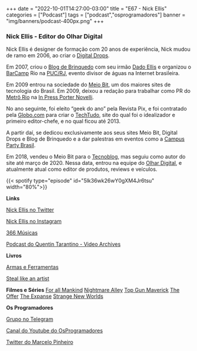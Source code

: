 +++
date = "2022-10-01T14:27:00-03:00"
title = "E67 - Nick Ellis"
categories = ["Podcast"]
tags = ["podcast","osprogramadores"]
banner = "img/banners/podcast-400px.png"
+++

### Nick Ellis - Editor do Olhar Digital

Nick Ellis é designer de formação com 20 anos de experiência, Nick mudou de ramo em 2006, ao criar o [Digital Drops](https://digitaldrops.com.br/). 

Em 2007, criou o [Blog de Brinquedo](https://blogdebrinquedo.com.br/) com seu irmão [Dado Ellis](https://www.instagram.com/dadoellis/?hl=en) e organizou o [BarCamp](https://en.wikipedia.org/wiki/BarCamp) Rio na [PUC/RJ](http://www.puc-rio.br/), evento divisor de águas na Internet brasileira. 

Em 2009 entrou na sociedade do [Meio Bit](https://meiobit.com/), um dos maiores sites de tecnologia do Brasil. Em 2009, deixou a redação para trabalhar como PR do [Metrô Rio](https://www.metrorio.com.br/) na [In Press Porter Novelli](https://inpresspni.com.br/). 

No ano seguinte, foi eleito “geek do ano” pela Revista Pix, e foi contratado pela [Globo.com](https://www.globo.com/) para criar o [TechTudo](https://www.techtudo.com.br/), site do qual foi o idealizador e primeiro editor-chefe, e no qual ficou até 2013. 

A partir daí, se dedicou exclusivamente aos seus sites Meio Bit, Digital Drops e Blog de Brinquedo e a dar palestras em eventos como a [Campus Party Brasil](https://brasil.campus-party.org/). 

Em 2018, vendeu o Meio Bit para o [Tecnoblog](https://tecnoblog.net/), mas seguiu como autor do site até março de 2020. Nessa data, entrou na equipe do [Olhar Digital](https://olhardigital.com.br/), e atualmente atual como editor de produtos, reviews e veículos.

{{< spotify type="episode" id="5lk36wk26wY0gXM4Jr6tsu" width="80%">}}

**Links**

[Nick Ellis no Twitter](https://twitter.com/NickEllis)

[Nick Ellis no Instagram](https://www.instagram.com/nickellis/)

[366 Músicas](https://www.youtube.com/366musicas)

[Podcast do Quentin Tarantino - Video Archives](https://pod.link/1627069896)

**Livros**

[Armas e Ferramentas](https://www.amazon.com.br/Armas-ferramentas-Brad-Smith/dp/8550815667/ref=sr_1_1?__mk_pt_BR=%C3%85M%C3%85%C5%BD%C3%95%C3%91&crid=6B034QDLOTXZ&keywords=Armas+e+Ferramentas&qid=1664586261&qu=eyJxc2MiOiIwLjI4IiwicXNhIjoiMC4xNSIsInFzcCI6IjAuMzQifQ%3D%3D&sprefix=armas+e+ferramentas%2Caps%2C113&sr=8-1)

[Steal like an artist](https://www.amazon.ca/Steal-Like-Artist-Things-Creative/dp/0761169253/ref=sr_1_1?keywords=steal+like+an+artist&qid=1664586226&qu=eyJxc2MiOiIxLjAwIiwicXNhIjoiMC41MiIsInFzcCI6IjAuNzYifQ%3D%3D&sr=8-1) 

**Filmes e Séries**
[For all Mankind](https://en.wikipedia.org/wiki/For_All_Mankind_(TV_series))
[Nightmare Alley](https://en.wikipedia.org/wiki/Nightmare_Alley_(2021_film))
[Top Gun Maverick](https://en.wikipedia.org/wiki/Top_Gun:_Maverick)
[The Offer](https://en.wikipedia.org/wiki/The_Offer)
[The Expanse](https://en.wikipedia.org/wiki/The_Expanse_(TV_series))
[Strange New Worlds](https://en.wikipedia.org/wiki/Star_Trek:_Strange_New_Worlds)


**Os Programadores**

[Grupo no Telegram](https://t.me/osprogramadores)

[Canal do Youtube do OsProgramadores](https://www.youtube.com/channel/UCt_YNYGl6K5yNXlXEQDdwWg?view_as=subscriber)

[Twitter do Marcelo Pinheiro](https://twitter.com/mpinheir)

